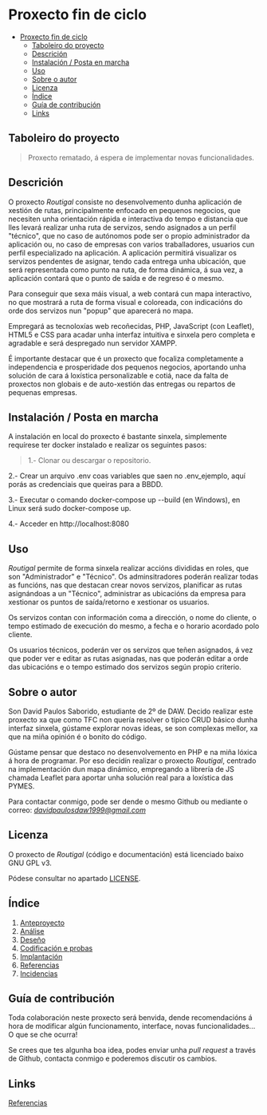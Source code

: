 # Proxecto fin de ciclo

- [Proxecto fin de ciclo](#proxecto-fin-de-ciclo)
  - [Taboleiro do proyecto](#taboleiro-do-proyecto)
  - [Descrición](#descrición)
  - [Instalación / Posta en marcha](#instalación--posta-en-marcha)
  - [Uso](#uso)
  - [Sobre o autor](#sobre-o-autor)
  - [Licenza](#licenza)
  - [Índice](#índice)
  - [Guía de contribución](#guía-de-contribución)
  - [Links](#links)

## Taboleiro do proyecto

> Proxecto rematado, á espera de implementar novas funcionalidades.

## Descrición

O proxecto *Routigal* consiste no desenvolvemento dunha aplicación de xestión de rutas, principalmente enfocado en pequenos negocios, que necesiten unha orientación rápida e interactiva do tempo e distancia que lles levará realizar unha ruta de servizos, sendo asignados a un perfil "técnico", que no caso de autónomos pode ser o propio administrador da aplicación ou, no caso de empresas con varios traballadores, usuarios cun perfil especializado na aplicación. A aplicación permitirá visualizar os servizos pendentes de asignar, tendo cada entrega unha ubicación, que será representada como punto na ruta, de forma dinámica, á sua vez, a aplicación contará que o punto de saída e de regreso é o mesmo.

Para conseguir que sexa máis visual, a web contará cun mapa interactivo, no que mostrará a ruta de forma visual e coloreada, con indicacións do orde dos servizos nun "popup" que aparecerá no mapa.

Empregará as tecnoloxías web recoñecidas, PHP, JavaScript (con Leaflet), HTML5 e CSS para acadar unha interfaz intuitiva e sinxela pero completa e agradable e será despregado nun servidor XAMPP.

É importante destacar que é un proxecto que focaliza completamente a independencia e prosperidade dos pequenos negocios, aportando unha solución de cara á loxística personalizable e cotiá, nace da falta de proxectos non globais e de auto-xestión das entregas ou repartos de pequenas empresas.

## Instalación / Posta en marcha

A instalación en local do proxecto é bastante sinxela, simplemente requírese ter docker instalado e realizar os seguintes pasos:

> 1.- Clonar ou descargar o repositorio.

2.- Crear un arquivo .env coas variables que saen no .env_ejemplo, aquí porás as credenciais que queiras para a BBDD.

3.- Executar o comando docker-compose up --build (en Windows), en Linux será sudo docker-compose up.

4.- Acceder en http://localhost:8080

## Uso

*Routigal* permite de forma sinxela realizar accións divididas en roles, que son "Administrador" e "Técnico". Os adminsitradores poderán realizar todas as funcións, nas que destacan crear novos servizos, planificar as rutas asignándoas a un "Técnico", administrar as ubicacións da empresa para xestionar os puntos de saída/retorno e xestionar os usuarios.

Os servizos contan con información coma a dirección, o nome do cliente, o tempo estimado de execución do mesmo, a fecha e o horario acordado polo cliente.

Os usuarios técnicos, poderán ver os servizos que teñen asignados, á vez que poder ver e editar as rutas asignadas, nas que poderán editar a orde das ubicacións e o tempo estimado dos servizos según propio criterio.

## Sobre o autor

Son David Paulos Saborido, estudiante de 2º de DAW. Decido realizar este proxecto xa que como TFC non quería resolver o típico CRUD básico dunha interfaz sinxela, gústame explorar novas ideas, se son complexas mellor, xa que na miña opinión é o bonito do código.

Gústame pensar que destaco no desenvolvemento en PHP e na miña lóxica á hora de programar. Por eso decidín realizar o proxecto *Routigal*, centrado na implementación dun mapa dinámico, empregando a librería de JS chamada Leaflet para aportar unha solución real para a loxística das PYMES.

Para contactar conmigo, pode ser dende o mesmo Github ou mediante o correo: *davidpaulosdaw1999@gmail.com*

## Licenza

O proxecto de *Routigal* (código e documentación) está licenciado baixo GNU GPL v3.

Pódese consultar no apartado [LICENSE](license).

## Índice


1. [Anteproyecto](plantilla-proxecto/doc/templates/1_Anteproxecto.md)
2. [Análise](plantilla-proxecto/doc/templates/2_Analise.md)
3. [Deseño](plantilla-proxecto/doc/templates/3_Deseño.md)
4. [Codificación e probas](plantilla-proxecto/doc/templates/4_Codificacion_e_probas.md)
5. [Implantación](plantilla-proxecto/doc/templates/5_Implantación.md)
6. [Referencias](plantilla-proxecto/doc/templates/6_Referencias.md)
7. [Incidencias](plantilla-proxecto/doc/templates/7_Incidencias.md)

## Guía de contribución

Toda colaboración neste proxecto será benvida, dende recomendacións á hora de modificar algún funcionamento, interface, novas funcionalidades... O que se che ocurra!

Se crees que tes algunha boa idea, podes enviar unha *pull request* a través de Github, contacta conmigo e poderemos discutir os cambios.

## Links

[Referencias](plantilla-proxecto/doc/templates/6_Referencias.md)

